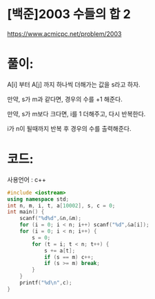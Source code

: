 # [백준]2003 수들의 합 2

https://www.acmicpc.net/problem/2003

# 풀이:

A[i] 부터 A[j] 까지 하나씩 더해가는 값을 s라고 하자.

만약, s가 m과 같다면, 경우의 수를 +1 해준다.

만약, s가 m보다 크다면, i를 1 더해주고, 다시 반복한다.

i가 n이 될때까지 반복 후 경우의 수를 출력해준다.



# **코드:** 

사용언어 : c++
```c++
#include <iostream>
using namespace std;
int n, m, i, t, a[10002], s, c = 0;
int main() {
	scanf("%d%d",&n,&m);
	for (i = 0; i < n; i++)	scanf("%d",&a[i]);
	for (i = 0; i < n; i++) {
		s = 0;
		for (t = i; t < n; t++) {
			s += a[t];
			if (s == m) c++;
			if (s >= m)	break;
		}
	}
	printf("%d\n",c);
}
```

